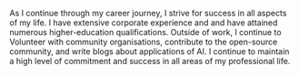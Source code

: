 As I continue through my career journey, I strive for success in all aspects of my life. I have extensive corporate experience and and have attained numerous higher-education qualifications. Outside of work, I continue to Volunteer with community organisations, contribute to the open-source community, and write blogs about applications of AI. I continue to maintain a high level of commitment and success in all areas of my professional life.